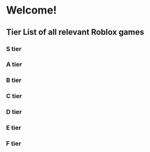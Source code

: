 # Welcome!
## Tier List of all relevant Roblox games

### S tier

### A tier

### B tier

### C tier

### D tier

### E tier

### F tier
